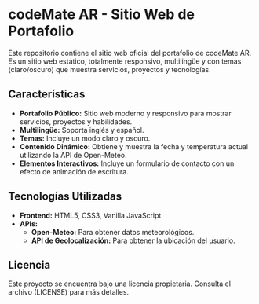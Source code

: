 # codeMate AR - Sitio Web de Portafolio

Este repositorio contiene el sitio web oficial del portafolio de codeMate AR. Es un sitio web estático, totalmente responsivo, multilingüe y con temas (claro/oscuro) que muestra servicios, proyectos y tecnologías.

## Características

*   **Portafolio Público:** Sitio web moderno y responsivo para mostrar servicios, proyectos y habilidades.
*   **Multilingüe:** Soporta inglés y español.
*   **Temas:** Incluye un modo claro y oscuro.
*   **Contenido Dinámico:** Obtiene y muestra la fecha y temperatura actual utilizando la API de Open-Meteo.
*   **Elementos Interactivos:** Incluye un formulario de contacto con un efecto de animación de escritura.

## Tecnologías Utilizadas

*   **Frontend:** HTML5, CSS3, Vanilla JavaScript
*   **APIs:**
    *   **Open-Meteo:** Para obtener datos meteorológicos.
    *   **API de Geolocalización:** Para obtener la ubicación del usuario.

## Licencia

Este proyecto se encuentra bajo una licencia propietaria. Consulta el archivo (LICENSE) para más detalles.
